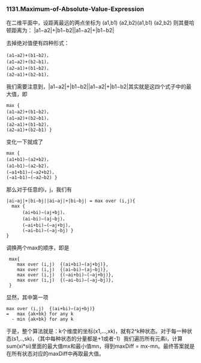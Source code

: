 ### 1131.Maximum-of-Absolute-Value-Expression

在二维平面中，设距离最远的两点坐标为 (a1,b1) (a2,b2)(a1,b1) (a2,b2) 则其曼哈顿距离为： |a1−a2|+|b1−b2||a1−a2|+|b1−b2|

去掉绝对值便有四种形式：
```
(a1−a2)+(b1−b2)，
(a1−a2)+(b2−b1)，
(a2−a1)+(b1−b2)，
(a2−a1)+(b2−b1)，
```
我们需要注意到，|a1−a2|+|b1−b2||a1−a2|+|b1−b2|其实就是这四个式子中的最大值，即
```
max {
(a1−a2)+(b1−b2)，
(a1−a2)+(b2−b1)，
(a2−a1)+(b1−b2)，
(a2−a1)+(b2−b1) }
```
变化一下就成了
```
max {
(a1+b1)−(a2+b2)，
(a1−b1)−(a2−b2)，
(−a1+b1)−(−a2+b2)，
(−a1−b1)−(−a2−b2) }
```
那么对于任意的i，j，我们有
```
|ai−aj|+|bi−bj||ai−aj|+|bi−bj| = max over (i,j){
  max {
      (ai+bi)−(aj+bj)，
      (ai−bi)−(aj−bj)，
      (−ai+bi)−(−aj+bj)，
      (−ai−bi)−(−aj−bj) }
}
```
调换两个max的顺序，即是
```
 max{
    max over (i,j)  {(ai+bi)−(aj+bj)},
    max over (i,j)  {(ai−bi)−(aj−bj)},
    max over (i,j)  {(−ai+bi)−(−aj+bj)},
    max over (i,j)  {(−ai−bi)−(−aj−bj)},
 }
```
显然，其中第一项
```
max over (i,j)  {(ai+bi)−(aj+bj)} 
=   max {ak+bk} for any k
  - min {ak+bk} for any k
```
于是，整个算法就是：k个维度的坐标(x1,...,xk)，就有2^k种状态。对于每一种状态(s1,..,sk)，（其中每种状态的分量都是+1或者-1）我们遍历所有元素i，计算 sum(xi\*si)里面的最大值mx和最小值mn，得到maxDiff = mx-mn。最终答案就是在所有状态对应的maxDiff中再取最大值。
